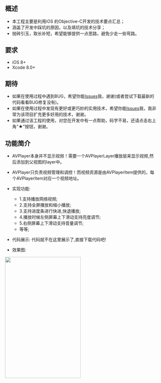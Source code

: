 概述
----------------

* 本工程主要是利用iOS 的Objective-C开发的技术要点汇总；
* 涵盖了开发中踩坑的原因，以及填坑的技术分享；
* 抛砖引玉，取长补短，希望能够提供一点思路，避免少走一些弯路。


要求
----------------

* iOS 8+
* Xcode 8.0+

期待
----------------

* 如果在使用过程中遇到BUG，希望你能[Issues](https://github.com/NSLog-YuHaitao/AVPlayer20170810/issues)我，谢谢(或者尝试下载最新的代码看看BUG修复没有)。
* 如果在使用过程中发现有更好或更巧妙的实用技术，希望你能[Issues](https://github.com/NSLog-YuHaitao/AVPlayer20170810/issues)我，我非常为该项目扩充更多好用的技术，谢谢。
* 如果通过该工程的使用，对您在开发中有一点帮助，码字不易，还请点击右上角"★"按钮，谢谢。


功能简介
----------------

* AVPlayer本身并不显示视频！需要一个AVPlayerLayer播放层来显示视频,然后添加到父视图的layer中。
* AVPlayer只负责视频管理和调控！而视频资源是由AVPlayerItem提供的，每个AVPlayerItem对应一个视频地址。

* 实现功能:
    - 1.支持播放网络视频;
    - 2.支持全屏播放和缩小播放;
    - 3.支持进度条进行快进,快退播放;
    - 4.播放时候左侧屏幕上下滑动支持亮度调节;
    - 5.右侧屏幕上下滑动支持音量调节;
    - 等等;

* 代码展示:
    代码就不在这里展示了,直接下载代码吧!

* 效果图:

<div>
<img width="250" height="400" src="video.gif" />
</div>


